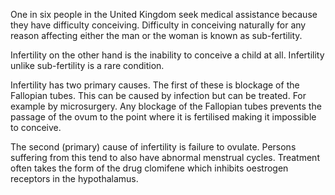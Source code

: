 One in six people in the United Kingdom seek medical assistance because they have difficulty conceiving. Difficulty in conceiving naturally for any reason affecting either the man or the woman is known as sub-fertility.

Infertility on the other hand is the inability to conceive a child at all. Infertility unlike sub-fertility is a rare condition.

Infertility has two primary causes. The first of these is blockage of the Fallopian tubes. This can be caused by infection but can be treated. For example by microsurgery. Any blockage of the Fallopian tubes prevents the passage of the ovum to the point where it is fertilised making it impossible to conceive.

The second (primary) cause of infertility is failure to ovulate. Persons suffering from this tend to also have abnormal menstrual cycles. Treatment often takes the form of the drug clomifene which inhibits oestrogen receptors in the hypothalamus.
